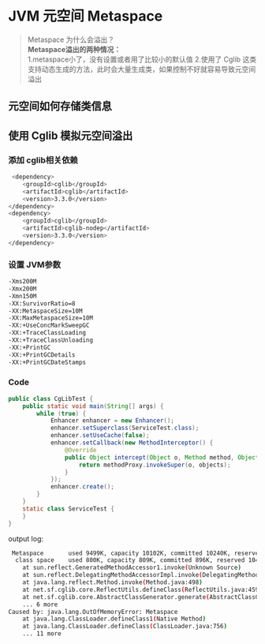 # JVM 元空间 Metaspace  

>Metaspace 为什么会溢出？     
**Metaspace溢出的两种情况：**       
1.metaspace小了，没有设置或者用了比较小的默认值 
2.使用了 Cglib 这类支持动态生成的方法，此时会大量生成类，如果控制不好就容易导致元空间溢出   


## 元空间如何存储类信息 



## 使用 Cglib 模拟元空间溢出    

### 添加 cglib相关依赖  
```bash
 <dependency>
    <groupId>cglib</groupId>
    <artifactId>cglib</artifactId>
    <version>3.3.0</version>
</dependency>
<dependency>
    <groupId>cglib</groupId>
    <artifactId>cglib-nodep</artifactId>
    <version>3.3.0</version>
</dependency>   
```

### 设置 JVM参数    
```bash
-Xms200M
-Xmx200M
-Xmn150M
-XX:SurvivorRatio=8
-XX:MetaspaceSize=10M
-XX:MaxMetaspaceSize=10M
-XX:+UseConcMarkSweepGC
-XX:+TraceClassLoading
-XX:+TraceClassUnloading
-XX:+PrintGC
-XX:+PrintGCDetails
-XX:+PrintGCDateStamps
```

### Code    
```java
public class CgLibTest {
    public static void main(String[] args) {
        while (true) {
            Enhancer enhancer = new Enhancer();
            enhancer.setSuperclass(ServiceTest.class);
            enhancer.setUseCache(false);
            enhancer.setCallback(new MethodInterceptor() {
                @Override
                public Object intercept(Object o, Method method, Object[] objects, MethodProxy methodProxy) throws Throwable {
                    return methodProxy.invokeSuper(o, objects);
                }
            });
            enhancer.create();
        }
    }
    static class ServiceTest {
    }
}
```
 
output log: 
```bash 
 Metaspace       used 9499K, capacity 10102K, committed 10240K, reserved 1058816K
  class space    used 800K, capacity 809K, committed 896K, reserved 1048576K
	at sun.reflect.GeneratedMethodAccessor1.invoke(Unknown Source)
	at sun.reflect.DelegatingMethodAccessorImpl.invoke(DelegatingMethodAccessorImpl.java:43)
	at java.lang.reflect.Method.invoke(Method.java:498)
	at net.sf.cglib.core.ReflectUtils.defineClass(ReflectUtils.java:459)
	at net.sf.cglib.core.AbstractClassGenerator.generate(AbstractClassGenerator.java:339)
	... 6 more
Caused by: java.lang.OutOfMemoryError: Metaspace
	at java.lang.ClassLoader.defineClass1(Native Method)
	at java.lang.ClassLoader.defineClass(ClassLoader.java:756)
	... 11 more
``` 


